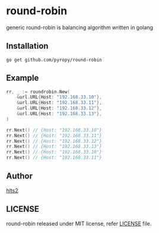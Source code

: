 # round-robin
generic round-robin is balancing algorithm written in golang

## Installation

```shell
go get github.com/pyropy/round-robin
```

## Example

```go
rr, _ := roundrobin.New(
    &url.URL{Host: "192.168.33.10"},
    &url.URL{Host: "192.168.33.11"},
    &url.URL{Host: "192.168.33.12"},
    &url.URL{Host: "192.168.33.13"},
)

rr.Next() // {Host: "192.168.33.10"}
rr.Next() // {Host: "192.168.33.11"}
rr.Next() // {Host: "192.168.33.12"}
rr.Next() // {Host: "192.168.33.13"}
rr.Next() // {Host: "192.168.33.10"}
rr.Next() // {Host: "192.168.33.11"}
```
## Author
[hlts2](https://github.com/hlts2)

## LICENSE
round-robin released under MIT license, refer [LICENSE](https://github.com/pyropy/round-robin/blob/master/LICENSE) file.
